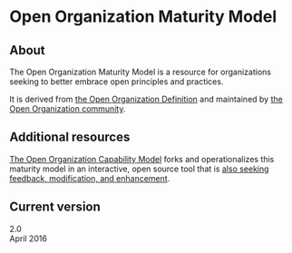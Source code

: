 # Open Organization Maturity Model

## About

The Open Organization Maturity Model is a resource for organizations seeking to better embrace open principles and practices.

It is derived from [the Open Organization Definition](https://github.com/open-organization/open-org-definition) and maintained by [the Open Organization community](http://theopenorganization.org).

## Additional resources

[The Open Organization Capability Model](https://www.ready-to-innovate.com/openorg/) forks and operationalizes this maturity model in an interactive, open source tool that is [also seeking feedback, modification, and enhancement](https://github.com/redhat-cop/open-organization).

## Current version

2.0  
April 2016
